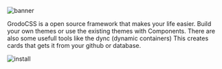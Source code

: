 

![banner](https://github.com/user-attachments/assets/0180548f-b4c8-4e6e-b583-cac034567e8e)

GrodoCSS is a open source framework that makes your life easier. 
Build your own themes or use the existing themes with Components.
There are also some usefull tools like the dync (dynamic containers)
This creates cards that gets it from your github or database.


![install](https://github.com/user-attachments/assets/abd07365-774c-4231-876b-d4662113b129)
